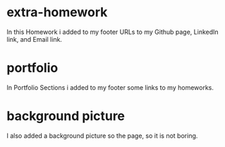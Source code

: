 # extra-homework
In this Homework i added to my footer URLs to my Github page,  LinkedIn link, and Email link.


 # portfolio
 In Portfolio Sections i added to my footer some links to my homeworks.

 # background picture
  I also added a background picture so the page, so it is not boring.